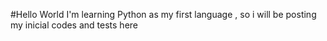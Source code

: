 #Hello World
I'm learning Python as my first language , so i will be posting my inicial codes and tests here

